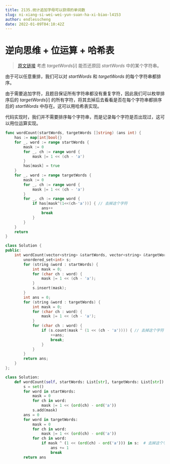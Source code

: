 ```yaml
---
title: 2135.统计追加字母可以获得的单词数
slug: ni-xiang-si-wei-wei-yun-suan-ha-xi-biao-l4153
author: endlesscheng
date: 2022-01-09T04:10:42Z
---
```

# 逆向思维 + 位运算 + 哈希表
 
> [原文链接](https://leetcode.cn/problems/count-words-obtained-after-adding-a-letter/solution/ni-xiang-si-wei-wei-yun-suan-ha-xi-biao-l4153)
考虑 $\textit{targetWords}[i]$ 能否还原回 $\textit{startWords}$ 中的某个字符串。

由于可以任意重排，我们可以对 $\textit{startWords}$ 和 $\textit{targetWords}$ 的每个字符串都排序。

由于需要追加字符，且题目保证所有字符串都没有重复字符，因此我们可以枚举排序后的 $\textit{targetWords}[i]$ 的所有字符，将其去掉后去看看是否在每个字符串都排序后的 $\textit{startWords}$ 中存在。这可以用哈希表实现。

代码实现时，我们并不需要排序每个字符串，而是记录每个字符是否出现过，这可以用位运算实现。

```go [sol1-Go]
func wordCount(startWords, targetWords []string) (ans int) {
	has := map[int]bool{}
	for _, word := range startWords {
		mask := 0
		for _, ch := range word {
			mask |= 1 << (ch - 'a')
		}
		has[mask] = true
	}
	for _, word := range targetWords {
		mask := 0
		for _, ch := range word {
			mask |= 1 << (ch - 'a')
		}
		for _, ch := range word {
			if has[mask^(1<<(ch-'a'))] { // 去掉这个字符
				ans++
				break
			}
		}
	}
	return
}
```

```C++ [sol1-C++]
class Solution {
public:
    int wordCount(vector<string> &startWords, vector<string> &targetWords) {
        unordered_set<int> s;
        for (string &word : startWords) {
            int mask = 0;
            for (char ch : word) {
                mask |= 1 << (ch - 'a');
            }
            s.insert(mask);
        }
        int ans = 0;
        for (string &word : targetWords) {
            int mask = 0;
            for (char ch : word) {
                mask |= 1 << (ch - 'a');
            }
            for (char ch : word) {
                if (s.count(mask ^ (1 << (ch - 'a')))) { // 去掉这个字符
                    ++ans;
                    break;
                }
            }
        }
        return ans;
    }
};
```

```Python [sol1-Python3]
class Solution:
    def wordCount(self, startWords: List[str], targetWords: List[str]) -> int:
        s = set()
        for word in startWords:
            mask = 0
            for ch in word:
                mask |= 1 << (ord(ch) - ord('a'))
            s.add(mask)
        ans = 0
        for word in targetWords:
            mask = 0
            for ch in word:
                mask |= 1 << (ord(ch) - ord('a'))
            for ch in word:
                if mask ^ (1 << (ord(ch) - ord('a'))) in s:  # 去掉这个字符
                    ans += 1
                    break
        return ans
```


